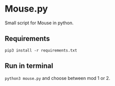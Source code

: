 # Mouse.py
Small script for Mouse in python.

## Requirements
`pip3 install -r requirements.txt`

## Run in terminal
`python3 mouse.py`
and choose between mod 1 or 2.
